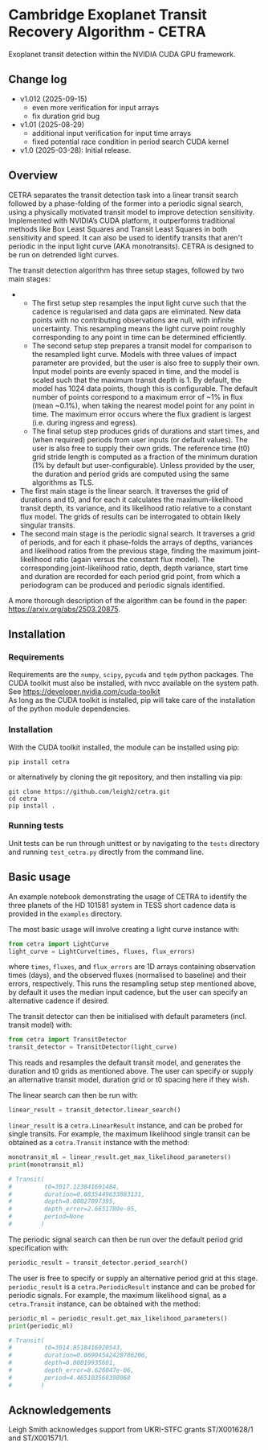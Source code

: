 # Cambridge Exoplanet Transit Recovery Algorithm - CETRA
Exoplanet transit detection within the NVIDIA CUDA GPU framework.

## Change log
* v1.012 (2025-09-15)
  * even more verification for input arrays
  * fix duration grid bug
* v1.01 (2025-08-29)
  * additional input verification for input time arrays
  * fixed potential race condition in period search CUDA kernel
* v1.0 (2025-03-28): Initial release.

## Overview

CETRA separates the transit detection task into a linear transit search followed 
by a phase-folding of the former into a periodic signal search, using a 
physically motivated transit model to improve detection sensitivity. Implemented 
with NVIDIA’s CUDA platform, it outperforms traditional methods like Box Least 
Squares and Transit Least Squares in both sensitivity and speed. It can also 
be used to identify transits that aren't periodic in the input light curve (AKA 
monotransits). CETRA is designed to be run on detrended light curves.

The transit detection algorithm has three setup stages, followed by two main stages:

* * The first setup step resamples the input light curve such that the cadence
    is regularised and data gaps are eliminated. New data points with no contributing 
    observations are null, with infinite uncertainty. This resampling means the 
    light curve point roughly corresponding to any point in time can be determined 
    efficiently.
  * The second setup step prepares a transit model for comparison to the resampled light 
    curve. Models with three values of impact parameter are provided, but the user is also
    free to supply their own. Input model points are evenly spaced in time, and the model is 
    scaled such that the maximum transit depth is 1. By default, the model has 1024 data 
    points, though this is configurable. The default number of points correspond to a maximum 
    error of ~1% in flux (mean ~0.1%), when taking the nearest model point for any point in time.
    The maximum error occurs where the flux gradient is largest (i.e. during ingress and egress).
  * The final setup step produces grids of durations and start times, and (when required) periods
    from user inputs (or default values). The user is also free to supply their own grids. The 
    reference time (t0) grid stride length is computed as a fraction of the minimum duration 
    (1% by default but user-configurable). Unless provided by the user, the duration and period 
    grids are computed using the same algorithms as TLS.
* The first main stage is the linear search. It traverses the grid of durations and t0, and 
  for each it calculates the maximum-likelihood transit depth, its variance, and its likelihood 
  ratio relative to a constant flux model. The grids of results can be interrogated to obtain 
  likely singular transits.
* The second main stage is the periodic signal search. It traverses a grid of periods, and for 
  each it phase-folds the arrays of depths, variances and likelihood ratios from the previous 
  stage, finding the maximum joint-likelihood ratio (again versus the constant flux model). 
  The corresponding joint-likelihood ratio, depth, depth variance, start time and duration are 
  recorded for each period grid point, from which a periodogram can be produced and periodic 
  signals identified.

A more thorough description of the algorithm can be found in the paper: https://arxiv.org/abs/2503.20875.

## Installation

### Requirements

Requirements are the `numpy`, `scipy`, `pycuda` and `tqdm` python packages. The CUDA 
toolkit must also be installed, with nvcc available on the system path.<br>
See https://developer.nvidia.com/cuda-toolkit<br>
As long as the CUDA toolkit is installed, pip will take care of the installation of the 
python module dependencies.

### Installation

With the CUDA toolkit installed, the module can be installed using pip:

```shell
pip install cetra
```
or alternatively by cloning the git repository, and then installing via pip:

```shell
git clone https://github.com/leigh2/cetra.git
cd cetra
pip install .
```

### Running tests


Unit tests can be run through unittest or by navigating to the `tests` directory
and running `test_cetra.py` directly from the command line. 

## Basic usage

An example notebook demonstrating the usage of CETRA to identify the three planets of 
the HD 101581 system in TESS short cadence data is provided in the `examples` directory.

The most basic usage will involve creating a light curve instance with:

```python
from cetra import LightCurve
light_curve = LightCurve(times, fluxes, flux_errors)
```
where `times`, `fluxes`, and `flux_errors` are 1D arrays containing observation times 
(days), and the observed fluxes (normalised to baseline) and their errors, respectively.
This runs the resampling setup step mentioned above, by default it uses the median input
cadence, but the user can specify an alternative cadence if desired.

The transit detector can then be initialised with default parameters (incl. transit 
model) with:
```python
from cetra import TransitDetector
transit_detector = TransitDetector(light_curve)
```
This reads and resamples the default transit model, and generates the duration and t0 
grids as mentioned above. The user can specify or supply an alternative transit model, 
duration grid or t0 spacing here if they wish.

The linear search can then be run with:
```python
linear_result = transit_detector.linear_search()
```
`linear_result` is a `cetra.LinearResult` instance, and can be probed for single transits.
For example, the maximum likelihood single transit can be obtained as a `cetra.Transit` instance
with the method:
```python
monotransit_ml = linear_result.get_max_likelihood_parameters()
print(monotransit_ml)

# Transit(
#         t0=3017.123841601484, 
#         duration=0.0835449633883131, 
#         depth=0.00027097395, 
#         depth_error=2.6651789e-05, 
#         period=None
#        )
```

The periodic signal search can then be run over the default period grid specification with:
```python
periodic_result = transit_detector.period_search()
```
The user is free to specify or supply an alternative period grid at this stage. `periodic_result`
is a `cetra.PeriodicResult` instance and can be probed for periodic signals. For example, the 
maximum likelihood signal, as a `cetra.Transit` instance, can be obtained with the method:
```python
periodic_ml = periodic_result.get_max_likelihood_parameters()
print(periodic_ml)

# Transit(
#         t0=3014.8518416020543, 
#         duration=0.06904542428786206, 
#         depth=0.00019935601, 
#         depth_error=8.626047e-06, 
#         period=4.465103568398068
#        )
```

## Acknowledgements
Leigh Smith acknowledges support from UKRI-STFC grants ST/X001628/1 and ST/X001571/1.
